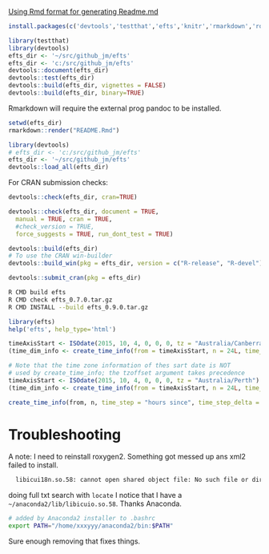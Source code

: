 
[Using Rmd format for generating Readme.md](http://stat545.com/packages05_foofactors-package-02.html#use-readme.rmd)

```R
install.packages(c('devtools','testthat','efts','knitr','rmarkdown','roxygen2'), repos='https://cran.csiro.au')
```

```R
library(testthat)
library(devtools)
efts_dir <- '~/src/github_jm/efts'
efts_dir <- 'c:/src/github_jm/efts'
devtools::document(efts_dir)
devtools::test(efts_dir)
devtools::build(efts_dir, vignettes = FALSE)
devtools::build(efts_dir, binary=TRUE)
```

Rmarkdown will require the external prog pandoc to be installed.

```R
setwd(efts_dir)
rmarkdown::render("README.Rmd")
```

```R
library(devtools)
# efts_dir <- 'c:/src/github_jm/efts'
efts_dir <- '~/src/github_jm/efts'
devtools::load_all(efts_dir)
```

For CRAN submission checks:

```R
devtools::check(efts_dir, cran=TRUE)

devtools::check(efts_dir, document = TRUE, 
  manual = TRUE, cran = TRUE, 
  #check_version = TRUE,
  force_suggests = TRUE, run_dont_test = TRUE)

devtools::build(efts_dir)
# To use the CRAN win-builder
devtools::build_win(pkg = efts_dir, version = c("R-release", "R-devel"))

devtools::submit_cran(pkg = efts_dir)

```

```sh
R CMD build efts
R CMD check efts_0.7.0.tar.gz
R CMD INSTALL --build efts_0.9.0.tar.gz
```

```R
library(efts)
help('efts', help_type='html')
```

```R
timeAxisStart <- ISOdate(2015, 10, 4, 0, 0, 0, tz = "Australia/Canberra")
(time_dim_info <- create_time_info(from = timeAxisStart, n = 24L, time_step = "hours since", time_step_delta = 3L, tzoffset = "+1000"))

# Note that the time zone information of thes sart date is NOT 
# used by create_time_info; the tzoffset argument takes precedence 
timeAxisStart <- ISOdate(2015, 10, 4, 0, 0, 0, tz = "Australia/Perth")
(time_dim_info <- create_time_info(from = timeAxisStart, n = 24L, time_step = "hours since", time_step_delta = 3L, tzoffset = "+1000"))

create_time_info(from, n, time_step = "hours since", time_step_delta = 1L, tzoffset)
```

# Troubleshooting 

A note: I need to reinstall roxygen2. Something got messed up ans xml2 failed to install.

```txt
  libicui18n.so.58: cannot open shared object file: No such file or directory
```

doing full txt search with `locate` I notice that I have a `~/anaconda2/lib/libicuio.so.58`. Thanks Anaconda. 

```sh
# added by Anaconda2 installer to .bashrc
export PATH="/home/xxxyyy/anaconda2/bin:$PATH"
```

Sure enough removing that fixes things.